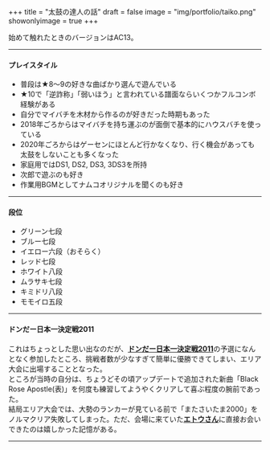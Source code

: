 +++
title = "太鼓の達人の話"
draft = false
image = "img/portfolio/taiko.png"
showonlyimage = true
+++

始めて触れたときのバージョンはAC13。
<!--more-->
***
#### プレイスタイル

* 普段は★8～9の好きな曲ばかり選んで遊んでいる
* ★10で「逆詐称」「弱いほう」と言われている譜面ならいくつかフルコンボ経験がある
* 自分でマイバチを木材から作るのが好きだった時期もあった
* 2018年ごろからはマイバチを持ち運ぶのが面倒で基本的にハウスバチを使っている
* 2020年ごろからはゲーセンにほとんど行かなくなり、行く機会があっても太鼓をしないことも多くなった
* 家庭用ではDS1, DS2, DS3, 3DS3を所持
* 次郎で遊ぶのも好き
* 作業用BGMとしてナムコオリジナルを聞くのも好き

***
#### 段位

* グリーン七段
* ブルー七段
* イエロー六段（おそらく）
* レッド七段
* ホワイト八段
* ムラサキ七段
* キミドリ八段
* モモイロ五段

***
#### ドンだー日本一決定戦2011

これはちょっとした思い出なのだが、[**ドンだー日本一決定戦2011**](https://www.wikihouse.com/taiko/index.php?%C2%C0%B8%DD%A4%CE%C3%A3%BF%CD%20%A5%C9%A5%F3%A4%C0%A1%C1%A1%AA%C6%FC%CB%DC%B0%EC%B7%E8%C4%EA%C0%EF2011)の予選になんとなく参加したところ、挑戦者数が少なすぎて簡単に優勝できてしまい、エリア大会に出場することとなった。  
ところが当時の自分は、ちょうどその頃アップデートで追加された新曲「Black Rose Apostle(表)」を何度も練習してようやくクリアして喜ぶ程度の腕前であった。  
結局エリア大会では、大勢のランカーが見ている前で「またさいたま2000」をノルマクリア失敗してしまった。ただ、会場に来ていた[**エトウさん**](https://twitter.com/Yeto69)に直接お会いできたのは嬉しかった記憶がある。  

***

